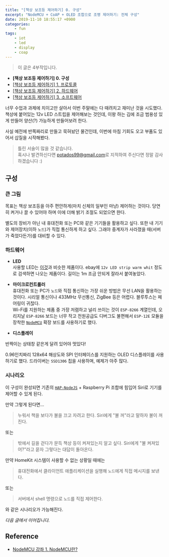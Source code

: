 ```yaml
---
title: "[책상 보조등 제어하기] 0. 구성"
excerpt: "NodeMCU + CoAP + OLED 조합으로 조명 제어하기: 전체 구성"
date: 2019-11-10 18:55:17 +0900
categories:
    - fun
tags:
    - iot
    - led
    - display
    - coap
---
```


> 이 글은 4부작입니다.
- **[책상 보조등 제어하기] 0. 구성**
- [[책상 보조등 제어하기] 1. 프로토콜](https://potados99.github.io/fun/coap-light-1)
- [[책상 보조등 제어하기] 2. 하드웨어](https://potados99.github.io/fun/coap-light-2)
- [[책상 보조등 제어하기] 3. 소프트웨어](https://potados99.github.io/fun/coap-light-3)

 너무 수업과 과제에 치이고만 살아서 이번 주말에는 다 때려치고 재미난 것을 시도했다.    
 책상에 붙어있는 12v LED 스트립을 제어해보는 것인데, 이왕 하는 김에 조금 범용성 있게 만들어 양산(?) 가능하게 만들어보려 한다.

 사실 예전에 반쪽짜리로 만들고 묵혀놨던 물건인데, 이번에 마침 기회도 오고 부품도 있어서 삽질을 시작해봤다.

> 틀린 서술이 많을 것 같습니다.     
혹시나 발견하신다면 <potados99@gmail.com>로 지적하여 주신다면 정말 감사하겠습니다 :)

## 구성

### 큰 그림

 목표는 책상 보조등을 아주 편안하게(마치 신체의 일부인 마냥) 제어하는 것이다. 당연히 켜거나 끌 수 있어야 하며 이에 더해 밝기 조절도 되었으면 한다.

 별도의 장비가 아닌 내 휴대전화 또는 PC와 같은 기기들을 활용하고 싶다. 또한 내 기기와 제어장치(이하 `노드`)가 직접 통신하게 하고 싶다. 그래야 중계자가 사라졌을 때(서버가 죽었다든가)를 대비할 수 있다.

### 하드웨어

- **LED**    
사용할 LED는 [이것](https://www.ebay.com/itm/5-Meters-Led-strip-12V-warm-white-3000K-SMD5050-300-beads-LED-Flexible-Light/192891829253?hash=item2ce93fbc05:g:YHoAAOSwhI1a05Jy)과 비슷한 제품이다. ebay에 `12v LED strip warm whit` 정도로 검색하면 나오는 제품이다. 길이는 1m 조금 안되게 잘라서 붙여놓았다.

- **마이크로컨트롤러**    
휴대전화 또는 PC가 `노드`와 직접 통신하는 가장 쉬운 방법은 무선 LAN을 활용하는 것이다. 시리얼 통신이나 433MHz 무선통신, ZigBee 등은 어렵다. 블루투스는 페어링이 귀찮다.    
Wi-Fi를 지원하는 제품 중 가장 저렴하고 널리 쓰이는 것이 `ESP-8266` 계열인데, 오리지날 `ESP-8266` 보드는 너무 작고 전원공급도 디버그도 불편해서 `ESP-12E` 모듈을 장착한 [`NodeMCU`](https://blog.naver.com/PostView.nhn?blogId=roboholic84&logNo=221187841348) 확장 보드를 사용하기로 했다.

- **디스플레이**

반짝이는 상태창 같은게 달려 있어야 멋있다!

0.96인치짜리 128x64 해상도와 SPI 인터페이스를 지원하는 OLED 디스플레이를 사용하기로 했다. 드라이버는 `SSD1306` 칩을 사용하며, 예제가 아주 많다.

### 시나리오

이 구성이 완성되면 기존의 [`HAP-NodeJS`](https://github.com/KhaosT/HAP-NodeJS) + Raspberry Pi 조합에 힘입어 Siri로 기기를 제어할 수 있게 된다.

만약 그렇게 된다면...

> 누워서 책을 보다가 불을 끄고 자려고 한다. Siri에게 "불 꺼"라고 말하자 불이 꺼진다.

또는

> 밖에서 길을 걷다가 문득 책상 등이 켜져있는지 알고 싶다. Siri에게 "불 켜져있어?"라고 묻자 그렇다는 대답이 돌아온다.

만약 HomeKit 시스템이 사용할 수 없는 상황일 때에는

> 휴대전화에서 클라이언트 애플리케이션을 실행해 `노드`에게 직접 메시지를 보낸다.

또는

> 서버에서 shell 명령으로 `노드`를 직접 제어한다.

와 같은 시나리오가 가능해진다.

*다음 글에서 이어집니다.*

## Reference

- [NodeMCU 강좌 1. NodeMCU란?](https://blog.naver.com/PostView.nhn?blogId=roboholic84&logNo=221187841348)

